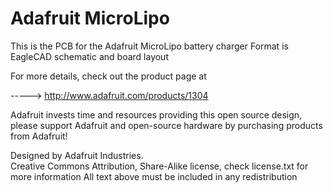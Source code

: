Adafruit MicroLipo
====================================
This is the PCB for the Adafruit MicroLipo battery charger
Format is EagleCAD schematic and board layout

For more details, check out the product page at

-----> http://www.adafruit.com/products/1304

Adafruit invests time and resources providing this open source design, 
please support Adafruit and open-source hardware by purchasing 
products from Adafruit!

Designed by Adafruit Industries.  
Creative Commons Attribution, Share-Alike license, check license.txt for more information
All text above must be included in any redistribution